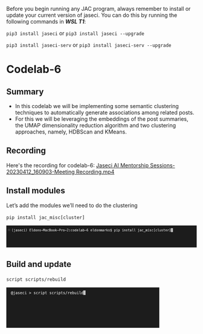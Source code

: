 Before you begin running any JAC program, always remember to install or update your current version of jaseci. You can do this by running the following commands in __*WSL T1*__:

`pip3 install jaseci` or `pip3 install jaseci --upgrade`

`pip3 install jaseci-serv` or `pip3 install jaseci-serv --upgrade`

# Codelab-6

## Summary

* In this codelab we will be implementing some semantic clustering techniques to automatically generate associations among related posts.
* For this we will be leveraging the embeddings of the post summaries, the UMAP dimensionality reduction algorithm and two clustering approaches, namely, HDBScan and KMeans.

## Recording

Here's the recording for codelab-6: [Jaseci AI Mentorship Sessions-20230412_160903-Meeting Recording.mp4](https://v75corp-my.sharepoint.com/personal/eldon_marks_v75inc_com/_layouts/15/stream.aspx?id=%2Fpersonal%2Feldon%5Fmarks%5Fv75inc%5Fcom%2FDocuments%2FRecordings%2FJaseci%20AI%20Mentorship%20Sessions%2D20230412%5F160903%2DMeeting%20Recording%2Emp4&ga=1)


## Install modules

Let’s add the modules we’ll need to do the clustering

`pip install jac_misc[cluster]`

![alt text](https://github.com/Jaseci-Labs/inr-codelabs/blob/codelab-6/images/c6_install_cluster_module.png?raw=true)


## Build and update

`script scripts/rebuild`

![alt text](https://github.com/Jaseci-Labs/inr-codelabs/blob/codelab-6/images/c6_build_update.png?raw=true)